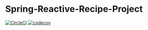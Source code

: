 # Spring-Reactive-Recipe-Project
[![CircleCI](https://circleci.com/gh/Nazjara/Spring-Reactive-Recipe-Project/tree/master.svg?style=svg)](https://circleci.com/gh/Nazjara/Spring-Reactive-Recipe-Project/tree/master)
[![codecov](https://codecov.io/gh/Nazjara/Spring-Reactive-Recipe-Project/branch/master/graph/badge.svg)](https://codecov.io/gh/Nazjara/Spring-Reactive-Recipe-Project)
